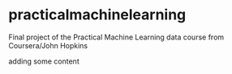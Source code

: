 # practicalmachinelearning
Final project of the Practical Machine Learning data course from Coursera/John Hopkins 


adding some content